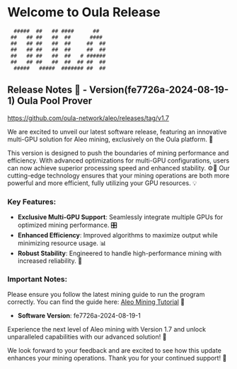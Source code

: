 # Welcome to Oula Release

```
  #####  ##   ## ####      ##    
 ##   ## ##   ##  ##      ####   
 ##   ## ##   ##  ##     ##  ##  
 ##   ## ##   ##  ##     ##  ##  
 ##   ## ##   ##  ##   # ######  
 ##   ## ##   ##  ##  ## ##  ##  
  #####   #####  ####### ##  ##
```


## Release Notes 🚀 - Version(fe7726a-2024-08-19-1) Oula Pool Prover
https://github.com/oula-network/aleo/releases/tag/v1.7

We are excited to unveil our latest software release, featuring an innovative multi-GPU solution for Aleo mining, exclusively on the Oula platform. 🎉

This version is designed to push the boundaries of mining performance and efficiency. With advanced optimizations for multi-GPU configurations, users can now achieve superior processing speed and enhanced stability. ⚙️🚀 Our cutting-edge technology ensures that your mining operations are both more powerful and more efficient, fully utilizing your GPU resources. 💡

### Key Features:
- **Exclusive Multi-GPU Support**: Seamlessly integrate multiple GPUs for optimized mining performance. 🎛️
- **Enhanced Efficiency**: Improved algorithms to maximize output while minimizing resource usage. 📊
- **Robust Stability**: Engineered to handle high-performance mining with increased reliability. 🔧

### Important Notes:
Please ensure you follow the latest mining guide to run the program correctly. You can find the guide here: [Aleo Mining Tutorial](https://oula-faq.gitbook.io/zh/v/en/start-mining/publish-your-docs) 📖

- **Software Version**: fe7726a-2024-08-19-1

Experience the next level of Aleo mining with Version 1.7 and unlock unparalleled capabilities with our advanced solution! 🌟

We look forward to your feedback and are excited to see how this update enhances your mining operations. Thank you for your continued support! 🙌

